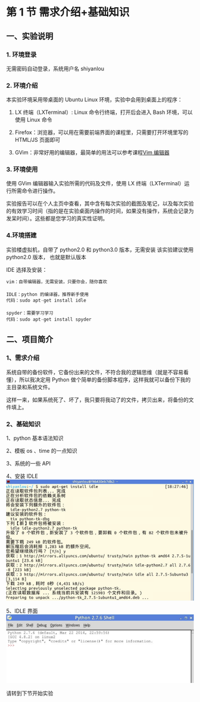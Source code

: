 # 第 1 节 需求介绍+基础知识

## 一、实验说明

### 1\. 环境登录

无需密码自动登录，系统用户名 shiyanlou

### 2\. 环境介绍

本实验环境采用带桌面的 Ubuntu Linux 环境，实验中会用到桌面上的程序：

1.  LX 终端（LXTerminal）: Linux 命令行终端，打开后会进入 Bash 环境，可以使用 Linux 命令

2.  Firefox：浏览器，可以用在需要前端界面的课程里，只需要打开环境里写的 HTML/JS 页面即可

3.  GVim：非常好用的编辑器，最简单的用法可以参考课程[Vim 编辑器](http://www.shiyanlou.com/courses/2)

### 3\. 环境使用

使用 GVim 编辑器输入实验所需的代码及文件，使用 LX 终端（LXTerminal）运行所需命令进行操作。

实验报告可以在个人主页中查看，其中含有每次实验的截图及笔记，以及每次实验的有效学习时间（指的是在实验桌面内操作的时间，如果没有操作，系统会记录为发呆时间）。这些都是您学习的真实性证明。

### 4.环境搭建

实验楼虚拟机，自带了 python2.0 和 python3.0 版本，无需安装 该实验建议使用 python2.0 版本， 也就是默认版本

IDE 选择及安装：

```py
vim：自带编辑器，无需安装，只要你会，随你喜欢

IDLE：python 的编译器，推荐新手使用
代码：sudo apt-get install idle

spyder：需要学习学习
代码：sudo apt-get install spyder 
```

## 二、项目简介

### 1、需求介绍

系统自带的备份软件，它备份出来的文件，不符合我的逻辑思维（就是不容易看懂），所以我决定用 Python 做个简单的备份脚本程序，这样我就可以备份下我的主目录和系统文件。

这样一来，如果系统死了、坏了，我只要将我动了的文件，拷贝出来，将备份的文件填上。

### 2、基础知识

1、python 基本语法知识

2、模板 os 、time 的一点知识

3、系统的一些 API

4、安装 IDLE ![图片描述信息](img/7f806dd7e245508d662c6b0a87f04d7d.jpg)

5、IDLE 界面 ![图片描述信息](img/800c09b6cd3e07369d96345075df18f5.jpg)

请转到下节开始实验